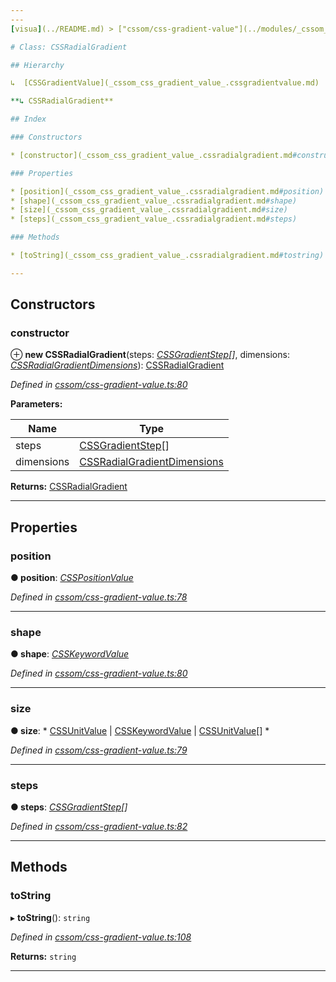 ```yaml
---
---
[visua](../README.md) > ["cssom/css-gradient-value"](../modules/_cssom_css_gradient_value_.md) > [CSSRadialGradient](../classes/_cssom_css_gradient_value_.cssradialgradient.md)

# Class: CSSRadialGradient

## Hierarchy

↳  [CSSGradientValue](_cssom_css_gradient_value_.cssgradientvalue.md)

**↳ CSSRadialGradient**

## Index

### Constructors

* [constructor](_cssom_css_gradient_value_.cssradialgradient.md#constructor)

### Properties

* [position](_cssom_css_gradient_value_.cssradialgradient.md#position)
* [shape](_cssom_css_gradient_value_.cssradialgradient.md#shape)
* [size](_cssom_css_gradient_value_.cssradialgradient.md#size)
* [steps](_cssom_css_gradient_value_.cssradialgradient.md#steps)

### Methods

* [toString](_cssom_css_gradient_value_.cssradialgradient.md#tostring)

---
```


## Constructors

<a id="constructor"></a>

###  constructor

⊕ **new CSSRadialGradient**(steps: *[CSSGradientStep](_cssom_css_gradient_value_.cssgradientstep.md)[]*, dimensions: *[CSSRadialGradientDimensions](../interfaces/_cssom_css_gradient_value_.cssradialgradientdimensions.md)*): [CSSRadialGradient](_cssom_css_gradient_value_.cssradialgradient.md)

*Defined in [cssom/css-gradient-value.ts:80](https://github.com/umbopepato/visua/blob/221e6a0/src/cssom/css-gradient-value.ts#L80)*

**Parameters:**

| Name | Type |
| ------ | ------ |
| steps | [CSSGradientStep](_cssom_css_gradient_value_.cssgradientstep.md)[] |
| dimensions | [CSSRadialGradientDimensions](../interfaces/_cssom_css_gradient_value_.cssradialgradientdimensions.md) |

**Returns:** [CSSRadialGradient](_cssom_css_gradient_value_.cssradialgradient.md)

___

## Properties

<a id="position"></a>

###  position

**● position**: *[CSSPositionValue](_cssom_css_position_value_.csspositionvalue.md)*

*Defined in [cssom/css-gradient-value.ts:78](https://github.com/umbopepato/visua/blob/221e6a0/src/cssom/css-gradient-value.ts#L78)*

___
<a id="shape"></a>

###  shape

**● shape**: *[CSSKeywordValue](_cssom_css_keyword_value_.csskeywordvalue.md)*

*Defined in [cssom/css-gradient-value.ts:80](https://github.com/umbopepato/visua/blob/221e6a0/src/cssom/css-gradient-value.ts#L80)*

___
<a id="size"></a>

###  size

**● size**: * [CSSUnitValue](_cssom_css_unit_value_.cssunitvalue.md) &#124; [CSSKeywordValue](_cssom_css_keyword_value_.csskeywordvalue.md) &#124; [CSSUnitValue](_cssom_css_unit_value_.cssunitvalue.md)[]
*

*Defined in [cssom/css-gradient-value.ts:79](https://github.com/umbopepato/visua/blob/221e6a0/src/cssom/css-gradient-value.ts#L79)*

___
<a id="steps"></a>

###  steps

**● steps**: *[CSSGradientStep](_cssom_css_gradient_value_.cssgradientstep.md)[]*

*Defined in [cssom/css-gradient-value.ts:82](https://github.com/umbopepato/visua/blob/221e6a0/src/cssom/css-gradient-value.ts#L82)*

___

## Methods

<a id="tostring"></a>

###  toString

▸ **toString**(): `string`

*Defined in [cssom/css-gradient-value.ts:108](https://github.com/umbopepato/visua/blob/221e6a0/src/cssom/css-gradient-value.ts#L108)*

**Returns:** `string`

___

